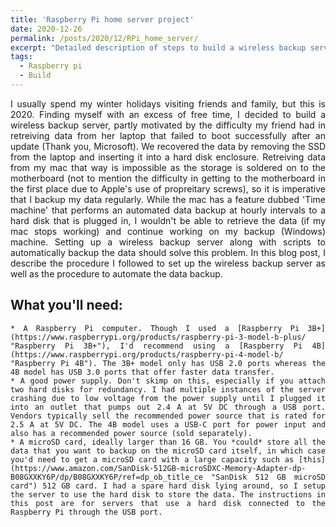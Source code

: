 ```yaml
---
title: 'Raspberry Pi home server project'
date: 2020-12-26
permalink: /posts/2020/12/RPi_home_server/
excerpt: "Detailed description of steps to build a wireless backup server."
tags:
  - Raspberry pi
  - Build
---
```

<div style="text-align: justify"> 
  I usually spend my winter holidays visiting friends and family, but this is 2020. Finding myself with an excess of free time, I decided to build a wireless backup server, partly motivated by the difficulty my friend had in retreiving data from her laptop that failed to boot successfully after an update (Thank you, Microsoft). We recovered the data by removing the SSD from the laptop and inserting it into a hard disk enclosure. Retreiving data from my mac that way is impossible as the storage is soldered on to the motherboard (not to mention the difficulty in getting to the motherboard in the first place due to Apple's use of propreitary screws), so it is imperative that I backup my data regularly. While the mac has a feature dubbed 'Time machine' that performs an automated data backup at hourly intervals to a hard disk that is plugged in, I wouldn't be able to retrieve the data (if my mac stops working) and continue working on my backup (Windows) machine. Setting up a wireless backup server along with scripts to automatically backup the data should solve this problem. In this blog post, I describe the procedure I followed to set up the wireless backup server as well as the procedure to automate the data backup. 
  

  ## What you'll need:
  
    * A Raspberry Pi computer. Though I used a [Raspberry Pi 3B+](https://www.raspberrypi.org/products/raspberry-pi-3-model-b-plus/ "Raspberry Pi 3B+"), I'd recommend using a [Raspberry Pi 4B](https://www.raspberrypi.org/products/raspberry-pi-4-model-b/ "Raspberry Pi 4B"). The 3B+ model only has USB 2.0 ports whereas the 4B model has USB 3.0 ports that offer faster data transfer. 
    * A good power supply. Don't skimp on this, especially if you attach two hard disks for redundancy. I had multiple instances of the server crashing due to low voltage from the power supply until I plugged it into an outlet that pumps out 2.4 A at 5V DC through a USB port. Vendors typically sell the recommended power source that is rated for 2.5 A at 5V DC. The 4B model uses a USB-C port for power input and also has a recommended power source (sold separately).
    * A microSD card, ideally larger than 16 GB. You *could* store all the data that you want to backup on the microSD card itself, in which case you'd need to get a microSD card with a large capacity such as [this](https://www.amazon.com/SanDisk-512GB-microSDXC-Memory-Adapter-dp-B08GXXKY6P/dp/B08GXXKY6P/ref=dp_ob_title_ce "SanDisk 512 GB microSD card") 512 GB card. I had a spare hard disk lying around, so I setup the server to use the hard disk to store the data. The instructions in this post are for servers that use a hard disk connected to the Raspberry Pi through the USB port. 


</div>
